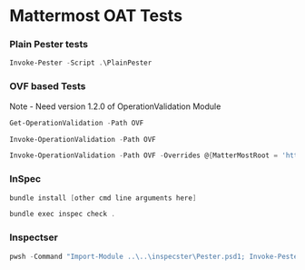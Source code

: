 # Mattermost OAT Tests

### Plain Pester tests

``` powershell
Invoke-Pester -Script .\PlainPester
```

### OVF based Tests

Note - Need version 1.2.0 of OperationValidation Module

``` powershell
Get-OperationValidation -Path OVF

Invoke-OperationValidation -Path OVF

Invoke-OperationValidation -Path OVF -Overrides @{MatterMostRoot = 'http://localhost:8065'}
```

### InSpec

``` powershell
bundle install [other cmd line arguments here]

bundle exec inspec check .
```

### Inspectser

``` powershell
pwsh -Command "Import-Module ..\..\inspecster\Pester.psd1; Invoke-Pester Inspecster"
```
